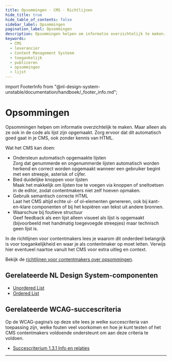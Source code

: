 ```yaml
---
title: Opsommingen · CMS · Richtlijnen
hide_title: true
hide_table_of_contents: false
sidebar_label: Opsommingen
pagination_label: Opsommingen
description: Opsommingen helpen om informatie overzichtelijk te maken. Maar alleen als ze ook technisch als lijst zijn opgemaakt. Zorg evoor in je CMS dat dit automatisch goed gaat, ook zonder kennis van HTML.
keywords:
  - CMS
  - leverancier
  - Content Management Systeem
  - toegankelijk
  - publiceren
  - opsommingen
  - lijst
---
```


<!-- @license CC0-1.0 -->

import FooterInfo from "@nl-design-system-unstable/documentation/handboek/\_footer_info.md";

# Opsommingen

Opsommingen helpen om informatie overzichtelijk te maken. Maar alleen als ze ook in de code als lijst zijn opgemaakt. Zorg ervoor dat dit automatisch goed gaat in je CMS, ook zonder kennis van HTML.

Wat het CMS kan doen:

- Ondersteun automatisch opgemaakte lijsten  
  Zorg dat genummerde en ongenummerde lijsten automatisch worden herkend en correct worden opgemaakt wanneer een gebruiker begint met een streepje, asterisk of cijfer.
- Bied duidelijke knoppen voor lijsten  
  Maak het makkelijk om lijsten toe te voegen via knoppen of sneltoetsen in de editor, zodat contentmakers niet zelf hoeven opmaken.
- Gebruik semantisch correcte HTML  
  Laat het CMS altijd echte ul- of ol-elementen genereren, ook bij kant-en-klare componenten of bij het kopiëren van tekst uit andere bronnen.
- Waarschuw bij foutieve structuur  
  Geef feedback als een lijst alleen visueel als lijst is opgemaakt (bijvoorbeeld met handmatig toegevoegde streepjes) maar technisch geen lijst is.

In de richtlijnen voor contentmakers lees je waarom dit onderdeel belangrijk is voor toegankelijkheid en waar je als contentmaker op moet letten. Verwijs hier eventueel naartoe vanuit het CMS voor extra uitleg en context.

Bekijk de [richtlijnen voor contentmakers over opsommingen](/richtlijnen/content/tekstopmaak/opsommingen).

## Gerelateerde NL Design System-componenten

- [Unordered List](/unordered-list)
- [Ordered List](/ordered-list)

## Gerelateerde WCAG-succescriteria

Op de WCAG-pagina’s op deze site lees je welke succescriteria van toepassing zijn, welke fouten veel voorkomen en hoe je kunt testen of het CMS contentmakers voldoende ondersteunt om aan deze criteria te voldoen.

- [Succescriterium 1.3.1 Info en relaties](/wcag/1.3.1)

---

<FooterInfo />
